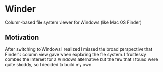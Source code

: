 # Winder
Column-based file system viewer for Windows (like Mac OS Finder)

## Motivation
After switching to Windows I realized I missed the broad perspective that Finder's column view gave when exploring the file system. I fruitlessly combed the Internet for a Windows alternative but the few that I found were quite shoddy, so I decided to build my own.
